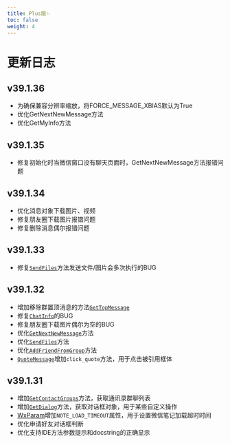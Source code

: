 ```yaml
---
title: Plus版✨
toc: false
weight: 4
---
```

# 更新日志

## v39.1.36

- 为确保兼容分辨率缩放，将FORCE_MESSAGE_XBIAS默认为True
- 优化GetNextNewMessage方法
- 优化GetMyInfo方法

## v39.1.35

- 修复初始化时当微信窗口没有聊天页面时，GetNextNewMessage方法报错问题

## v39.1.34

- 优化消息对象下载图片、视频
- 修复朋友圈下载图片报错问题
- 修复删除消息偶尔报错问题

## v39.1.33

- 修复[`SendFiles`](/docs/class/chat/#发送文件-sendfiles)方法发送文件/图片会多次执行的BUG

## v39.1.32

- 增加移除群置顶消息的方法[`GetTopMessage`](/docs/class/chat/#移除置顶消息-gettopmessage)
- 修复[`ChatInfo`](/docs/class/chat/#获取聊天窗口信息-chatinfo)的BUG
- 修复朋友圈下载图片偶尔为空的BUG
- 优化[`GetNextNewMessage`](/docs/class/wechat/#获取下一个新消息-getnextnewmessage)方法
- 优化[`SendFiles`](/docs/class/chat/#发送文件-sendfiles)方法
- 优化[`AddFriendFromGroup`](/docs/class/chat/#从群聊中添加好友-addfriendfromgroup)方法
- [`QuoteMessage`](/docs/class/message/#quotemessage)增加`click_quote`方法，用于点击被引用框体


## v39.1.31

- 增加[`GetContactGroups`](/docs/class/wechat/#获取通讯录群聊列表-getcontactgroups)方法，获取通讯录群聊列表
- 增加[`GetDialog`](/docs/class/chat/#获取对话框-getdialog)方法，获取对话框对象，用于某些自定义操作
- [WxParam](/docs/class/other/#wxparam)增加`NOTE_LOAD_TIMEOUT`属性，用于设置微信笔记加载超时时间
- 优化申请好友对话框判断
- 优化支持IDE方法参数提示和docstring的正确显示